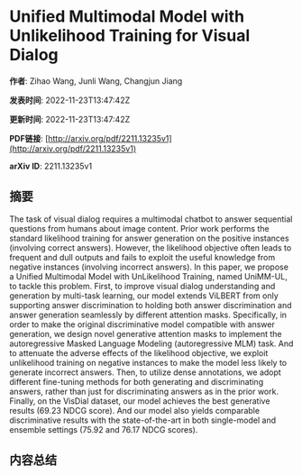 # Unified Multimodal Model with Unlikelihood Training for Visual Dialog

**作者**: Zihao Wang, Junli Wang, Changjun Jiang

**发表时间**: 2022-11-23T13:47:42Z

**更新时间**: 2022-11-23T13:47:42Z

**PDF链接**: [http://arxiv.org/pdf/2211.13235v1](http://arxiv.org/pdf/2211.13235v1)

**arXiv ID**: 2211.13235v1

## 摘要

The task of visual dialog requires a multimodal chatbot to answer sequential
questions from humans about image content. Prior work performs the standard
likelihood training for answer generation on the positive instances (involving
correct answers). However, the likelihood objective often leads to frequent and
dull outputs and fails to exploit the useful knowledge from negative instances
(involving incorrect answers). In this paper, we propose a Unified Multimodal
Model with UnLikelihood Training, named UniMM-UL, to tackle this problem.
First, to improve visual dialog understanding and generation by multi-task
learning, our model extends ViLBERT from only supporting answer discrimination
to holding both answer discrimination and answer generation seamlessly by
different attention masks. Specifically, in order to make the original
discriminative model compatible with answer generation, we design novel
generative attention masks to implement the autoregressive Masked Language
Modeling (autoregressive MLM) task. And to attenuate the adverse effects of the
likelihood objective, we exploit unlikelihood training on negative instances to
make the model less likely to generate incorrect answers. Then, to utilize
dense annotations, we adopt different fine-tuning methods for both generating
and discriminating answers, rather than just for discriminating answers as in
the prior work. Finally, on the VisDial dataset, our model achieves the best
generative results (69.23 NDCG score). And our model also yields comparable
discriminative results with the state-of-the-art in both single-model and
ensemble settings (75.92 and 76.17 NDCG scores).

## 内容总结



